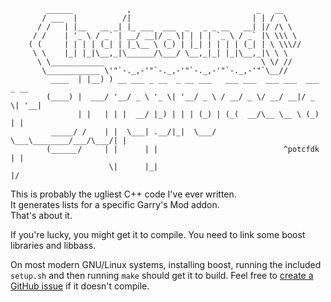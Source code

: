 ```
        ______            ,                            _   __
       / ___  |          /|                           | | /  \
      / /   | |__   __ _| |_ ___  ___  _   _ _ __   __| |/ /\ \
     / /    | '_ \ / _` | __/ __|/ _ \| | | | `_ \ / _` |\ \\\ \
    ( (     | | | | (_| | |_\__ \ (_) | |_| | | | | (_| | \ \\\//
     \ \    |_| |_|\__,_|\______/\___/ \__,_|_| |_|\__,_|\ \ \
      \ \____________                                   \ \/ //
       \____________ \'"`-._,-'"`-._,-'"`-._,-'"`-._,-'"`\__//
         ____  | |__) ) __ ___ _ __  _ __ ___   ___ ___  ___ ___  ___  _ __
        (____) |  ___/ '__/ _ \ '_ \| '__/ _ \ / __/ _ \/ __/ __|/ _ \| '__|
               | |   | | |  __/ |_) | | | (_) | (_(  __/\__ \__ \ (_) | |
         _____/ /    | |  \___| .__/|_|  \___/ \___\________/___/\___/| |
        (______/     | |      | |                            ^potcfdk | |
                      \|      |_|                                     |/
```

This is probably the ugliest C++ code I've ever written.  
It generates lists for a specific Garry's Mod addon.  
That's about it.  

If you're lucky, you might get it to compile.
You need to link some boost libraries and libbass.

On most modern GNU/Linux systems, installing boost, running the included `setup.sh` and then running `make` should get it to build.
Feel free to [create a GitHub issue](https://github.com/PotcFdk/chatsounds-preprocessor/issues) if it doesn't compile.
